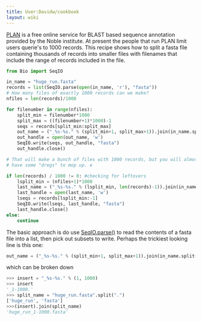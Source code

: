 ```yaml
---
title: User:Davidw/cookbook
layout: wiki
---
```


[PLAN](http://bioinfo.noble.org/plan) is a free online service for BLAST
based sequence annotation provided by the Noble institute. At present
the people that run PLAN limit users querie's to 1000 records. This
recipe shows how to split a fasta file containing thousands of records
into smaller files with filenames that include the range of records
included in the file.

``` python
from Bio import SeqIO

in_name = "huge_run.fasta"
records = list(SeqIO.parse(open(in_name, 'r'), "fasta"))
# How many files of exactly 1000 records can we make?
nfiles = len(records)/1000

for filenumber in range(nfiles):
    split_min = filenumber*1000 
    split_max = ((filenumber+1)*1000)-1
    seqs = records[split_min:split_max]
    out_name = ("_%s-%s." % (split_min+1, split_max+1)).join(in_name.split("."))
    out_handle = open(out_name, 'w')
    SeqIO.write(seqs, out_handle, "fasta")
    out_handle.close()

# That will make a bunch of files with 1000 records, but you will almost always 
# have some "dregs" to mop up. e

if len(records) / 1000 != 0: #checking for leftovers
    lsplit_min = (nfiles+1)*1000
    last_name = ("_%s-%s." % (lsplit_min, len(records)-1)).join(in_name.split("."))
    last_handle = open(last_name, 'w')
    lseqs = records[lsplit_min:-1]
    SeqIO.write(lseqs, last_handle, "fasta")
    last_handle.close()
else:
    continue
```

The basic approach is do use [ SeqIO.parse()](SeqIO "wikilink") to read
the contents of a fasta file into a list, then pick out subsets to
write. Perhaps the trickiest looking line is this one:

``` python
out_name = ("_%s-%s." % (split_min+1, split_max+1)).join(in_name.split("."))
```

which can be broken down

``` python
>>> insert = "_%s-%s." % (1, 1000)
>>> insert
'_1-1000.'
>>> split_name = "huge_run.fasta".split(".")
['huge_run', 'fasta']
>>>(insert).join(split_name)
'huge_run_1-1000.fasta'
```

</source>

